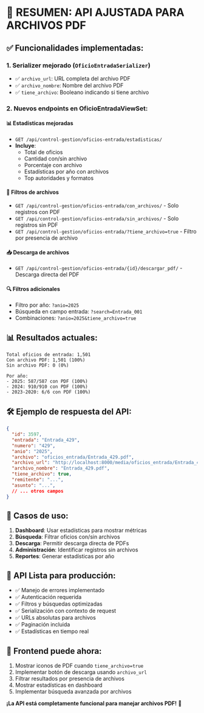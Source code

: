 # 🎉 RESUMEN: API AJUSTADA PARA ARCHIVOS PDF

## ✅ Funcionalidades implementadas:

### 1. **Serializer mejorado** (`OficioEntradaSerializer`)
- ✅ `archivo_url`: URL completa del archivo PDF
- ✅ `archivo_nombre`: Nombre del archivo PDF
- ✅ `tiene_archivo`: Booleano indicando si tiene archivo

### 2. **Nuevos endpoints en OficioEntradaViewSet**:

#### **📊 Estadísticas mejoradas**
- `GET /api/control-gestion/oficios-entrada/estadisticas/`
- **Incluye**: 
  - Total de oficios
  - Cantidad con/sin archivo
  - Porcentaje con archivo
  - Estadísticas por año con archivos
  - Top autoridades y formatos

#### **📁 Filtros de archivos**
- `GET /api/control-gestion/oficios-entrada/con_archivos/` - Solo registros con PDF
- `GET /api/control-gestion/oficios-entrada/sin_archivos/` - Solo registros sin PDF
- `GET /api/control-gestion/oficios-entrada/?tiene_archivo=true` - Filtro por presencia de archivo

#### **📥 Descarga de archivos**
- `GET /api/control-gestion/oficios-entrada/{id}/descargar_pdf/` - Descarga directa del PDF

#### **🔍 Filtros adicionales**
- Filtro por año: `?anio=2025`
- Búsqueda en campo entrada: `?search=Entrada_001`
- Combinaciones: `?anio=2025&tiene_archivo=true`

## 📊 Resultados actuales:

```
Total oficios de entrada: 1,501
Con archivo PDF: 1,501 (100%)
Sin archivo PDF: 0 (0%)

Por año:
- 2025: 587/587 con PDF (100%)
- 2024: 910/910 con PDF (100%)
- 2023-2020: 6/6 con PDF (100%)
```

## 🛠️ Ejemplo de respuesta del API:

```json
{
  "id": 3597,
  "entrada": "Entrada_429",
  "numero": "429",
  "anio": "2025",
  "archivo": "oficios_entrada/Entrada_429.pdf",
  "archivo_url": "http://localhost:8000/media/oficios_entrada/Entrada_429.pdf",
  "archivo_nombre": "Entrada_429.pdf",
  "tiene_archivo": true,
  "remitente": "...",
  "asunto": "...",
  // ... otros campos
}
```

## 🎯 Casos de uso:

1. **Dashboard**: Usar estadísticas para mostrar métricas
2. **Búsqueda**: Filtrar oficios con/sin archivos
3. **Descarga**: Permitir descarga directa de PDFs
4. **Administración**: Identificar registros sin archivos
5. **Reportes**: Generar estadísticas por año

## 🚀 API Lista para producción:

- ✅ Manejo de errores implementado
- ✅ Autenticación requerida
- ✅ Filtros y búsquedas optimizadas
- ✅ Serialización con contexto de request
- ✅ URLs absolutas para archivos
- ✅ Paginación incluida
- ✅ Estadísticas en tiempo real

## 📱 Frontend puede ahora:

1. Mostrar iconos de PDF cuando `tiene_archivo=true`
2. Implementar botón de descarga usando `archivo_url`
3. Filtrar resultados por presencia de archivos
4. Mostrar estadísticas en dashboard
5. Implementar búsqueda avanzada por archivos

**¡La API está completamente funcional para manejar archivos PDF!** 🎉
